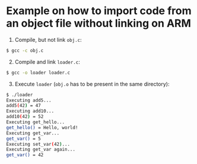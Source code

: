# Example on how to import code from an object file without linking on ARM

1. Compile, but not link `obj.c`:

```bash
$ gcc -c obj.c
```

2. Compile and link `loader.c`:

```bash
$ gcc -o loader loader.c
```

3. Execute `loader` (`obj.o` has to be present in the same directory):

```bash
$ ./loader 
Executing add5...
add5(42) = 47
Executing add10...
add10(42) = 52
Executing get_hello...
get_hello() = Hello, world!
Executing get_var...
get_var() = 5
Executing set_var(42)...
Executing get_var again...
get_var() = 42
```